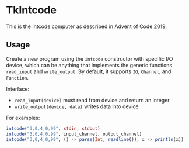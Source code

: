 # TkIntcode

This is the Intcode computer as described in Advent of Code 2019.

## Usage

Create a new program using the `intcode` constructor with specific I/O device, which can be anything that implements the generic functions `read_input` and `write_output`. By default, it supports `IO`, `Channel`, and `Function`.

Interface:
- `read_input(device)` must read from device and return an integer
- `write_output(device, data)` writes data into device

For examples:
```julia
intcode("3,0,4,0,99", stdin, stdout)
intcode("3,0,4,0,99", input_channel, output_channel)
intcode("3,0,4,0,99", () -> parse(Int, readline()), x -> println(x))
```